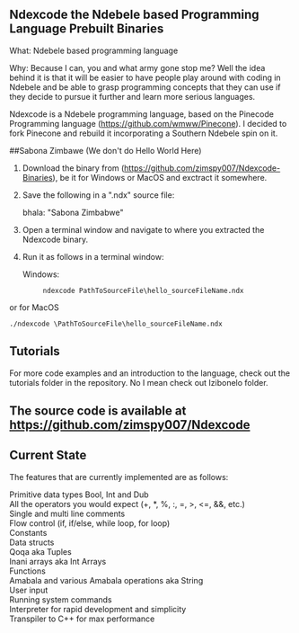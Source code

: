 ## Ndexcode the Ndebele based Programming Language Prebuilt Binaries

What: Ndebele based programming language

Why: Because I can, you and what army gone stop me?
Well the idea behind it is that it will be easier to have people play around with coding in Ndebele and be able to grasp programming concepts that they can use if they decide to pursue it further and learn more serious languages.

Ndexcode is a Ndebele programming language, based on the Pinecode Programming language (https://github.com/wmww/Pinecone).
I decided to fork Pinecone and rebuild it incorporating a Southern Ndebele spin on it.


##Sabona Zimbawe (We don't do Hello World Here)

1. Download the binary from (https://github.com/zimspy007/Ndexcode-Binaries), be it for Windows or MacOS and exctract it somewhere.

2. Save the following in a ".ndx" source file:
	
	bhala: "Sabona Zimbabwe"

3. Open a terminal window and navigate to where you extracted the Ndexcode binary.

4. Run it as follows in a terminal window:

	Windows:

			ndexcode PathToSourceFile\hello_sourceFileName.ndx

or for MacOS

	./ndexcode \PathToSourceFile\hello_sourceFileName.ndx

## Tutorials

For more code examples and an introduction to the language, check out the tutorials folder in the repository. No I mean check out Izibonelo folder.

## The source code is available at https://github.com/zimspy007/Ndexcode

## Current State
The features that are currently implemented are as follows:

Primitive data types Bool, Int and Dub<br/>
All the operators you would expect (+, *, %, :, =, >, <=, &&, etc.)<br/>
Single and multi line comments<br/>
Flow control (if, if/else, while loop, for loop)<br/>
Constants<br/>
Data structs<br/>
Qoqa aka Tuples<br/>
Inani arrays aka Int Arrays<br/>
Functions<br/>
Amabala and various Amabala operations aka String<br/>
User input<br/>
Running system commands<br/>
Interpreter for rapid development and simplicity<br/>
Transpiler to C++ for max performance<br/>

